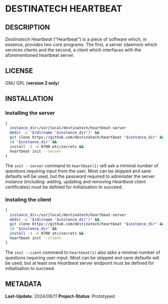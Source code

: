 
# DESTINATECH HEARTBEAT

## DESCRIPTION

*Destinatech Heartbeat* ("Heartbeat") is a piece of software which, in essence,
provides two core programs. The first, a server (daemon) which services clients
and the second, a client which interfaces with the aforementioned heartbeat
server.

## LICENSE

GNU GPL (**version 2 only**)

## INSTALLATION

### Installing the server

```bash
(
  instance_dir=/usr/local/destinatech/heartbeat-server
  mkdir -p "$(dirname "$instance_dir")" &&
  git clone https://github.com/destinatech/heartbeat "$instance_dir" &&
  cd "$instance_dir" &&
  install -d -m 0700 etc/secrets &&
  heartbeat init --server
)
```

The `init --server` command to `heartbeat(1)` will ask a minimal number of
questions requiring input from the user. Most can be skipped and sane defaults
will be used, but the password required to administer the server instance
(including: adding, updating and removing *Heartbeat* client certificates) must
be defined for initialisation to succeed.

### Instaling the client

```bash
(
  instance_dir=/usr/local/destinatech/heartbeat-server
  mkdir -p "$(dirname "$instance_dir")" &&
  git clone https://github.com/destinatech/heartbeat "$instance_dir" &&
  cd "$instance_dir" &&
  install -d -m 0700 etc/secrets &&
  heartbeat init --client
)
```

The `init --cient` command to `heartbeat(1)` also asks a minimal number of
questions requiring user-input. Most can be skipped and sane defaults will be
used, but at least one *Heartbeat* server endpoint must be defined for
initialisation to succeed.

## METADATA

**Last-Update**: 2024/06/11
**Project-Status**: Prototyped

<!--
vim: ts=2 sw=2 et fdm=marker :
-->
